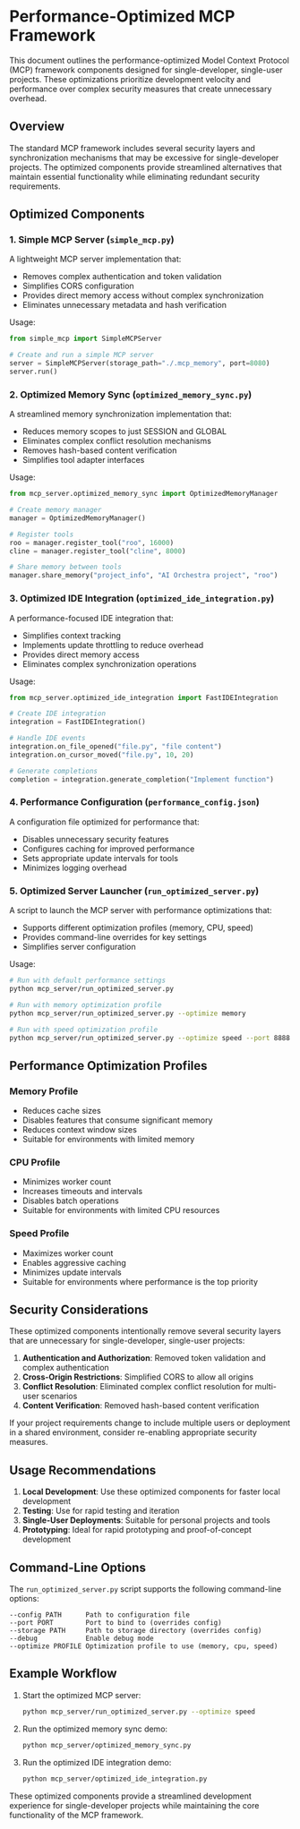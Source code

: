 # Performance-Optimized MCP Framework

This document outlines the performance-optimized Model Context Protocol (MCP) framework components designed for single-developer, single-user projects. These optimizations prioritize development velocity and performance over complex security measures that create unnecessary overhead.

## Overview

The standard MCP framework includes several security layers and synchronization mechanisms that may be excessive for single-developer projects. The optimized components provide streamlined alternatives that maintain essential functionality while eliminating redundant security requirements.

## Optimized Components

### 1. Simple MCP Server (`simple_mcp.py`)

A lightweight MCP server implementation that:
- Removes complex authentication and token validation
- Simplifies CORS configuration
- Provides direct memory access without complex synchronization
- Eliminates unnecessary metadata and hash verification

Usage:
```python
from simple_mcp import SimpleMCPServer

# Create and run a simple MCP server
server = SimpleMCPServer(storage_path="./.mcp_memory", port=8080)
server.run()
```

### 2. Optimized Memory Sync (`optimized_memory_sync.py`)

A streamlined memory synchronization implementation that:
- Reduces memory scopes to just SESSION and GLOBAL
- Eliminates complex conflict resolution mechanisms
- Removes hash-based content verification
- Simplifies tool adapter interfaces

Usage:
```python
from mcp_server.optimized_memory_sync import OptimizedMemoryManager

# Create memory manager
manager = OptimizedMemoryManager()

# Register tools
roo = manager.register_tool("roo", 16000)
cline = manager.register_tool("cline", 8000)

# Share memory between tools
manager.share_memory("project_info", "AI Orchestra project", "roo")
```

### 3. Optimized IDE Integration (`optimized_ide_integration.py`)

A performance-focused IDE integration that:
- Simplifies context tracking
- Implements update throttling to reduce overhead
- Provides direct memory access
- Eliminates complex synchronization operations

Usage:
```python
from mcp_server.optimized_ide_integration import FastIDEIntegration

# Create IDE integration
integration = FastIDEIntegration()

# Handle IDE events
integration.on_file_opened("file.py", "file content")
integration.on_cursor_moved("file.py", 10, 20)

# Generate completions
completion = integration.generate_completion("Implement function")
```

### 4. Performance Configuration (`performance_config.json`)

A configuration file optimized for performance that:
- Disables unnecessary security features
- Configures caching for improved performance
- Sets appropriate update intervals for tools
- Minimizes logging overhead

### 5. Optimized Server Launcher (`run_optimized_server.py`)

A script to launch the MCP server with performance optimizations that:
- Supports different optimization profiles (memory, CPU, speed)
- Provides command-line overrides for key settings
- Simplifies server configuration

Usage:
```bash
# Run with default performance settings
python mcp_server/run_optimized_server.py

# Run with memory optimization profile
python mcp_server/run_optimized_server.py --optimize memory

# Run with speed optimization profile
python mcp_server/run_optimized_server.py --optimize speed --port 8888
```

## Performance Optimization Profiles

### Memory Profile
- Reduces cache sizes
- Disables features that consume significant memory
- Reduces context window sizes
- Suitable for environments with limited memory

### CPU Profile
- Minimizes worker count
- Increases timeouts and intervals
- Disables batch operations
- Suitable for environments with limited CPU resources

### Speed Profile
- Maximizes worker count
- Enables aggressive caching
- Minimizes update intervals
- Suitable for environments where performance is the top priority

## Security Considerations

These optimized components intentionally remove several security layers that are unnecessary for single-developer, single-user projects:

1. **Authentication and Authorization**: Removed token validation and complex authentication
2. **Cross-Origin Restrictions**: Simplified CORS to allow all origins
3. **Conflict Resolution**: Eliminated complex conflict resolution for multi-user scenarios
4. **Content Verification**: Removed hash-based content verification

If your project requirements change to include multiple users or deployment in a shared environment, consider re-enabling appropriate security measures.

## Usage Recommendations

1. **Local Development**: Use these optimized components for faster local development
2. **Testing**: Use for rapid testing and iteration
3. **Single-User Deployments**: Suitable for personal projects and tools
4. **Prototyping**: Ideal for rapid prototyping and proof-of-concept development

## Command-Line Options

The `run_optimized_server.py` script supports the following command-line options:

```
--config PATH      Path to configuration file
--port PORT        Port to bind to (overrides config)
--storage PATH     Path to storage directory (overrides config)
--debug            Enable debug mode
--optimize PROFILE Optimization profile to use (memory, cpu, speed)
```

## Example Workflow

1. Start the optimized MCP server:
   ```bash
   python mcp_server/run_optimized_server.py --optimize speed
   ```

2. Run the optimized memory sync demo:
   ```bash
   python mcp_server/optimized_memory_sync.py
   ```

3. Run the optimized IDE integration demo:
   ```bash
   python mcp_server/optimized_ide_integration.py
   ```

These optimized components provide a streamlined development experience for single-developer projects while maintaining the core functionality of the MCP framework.